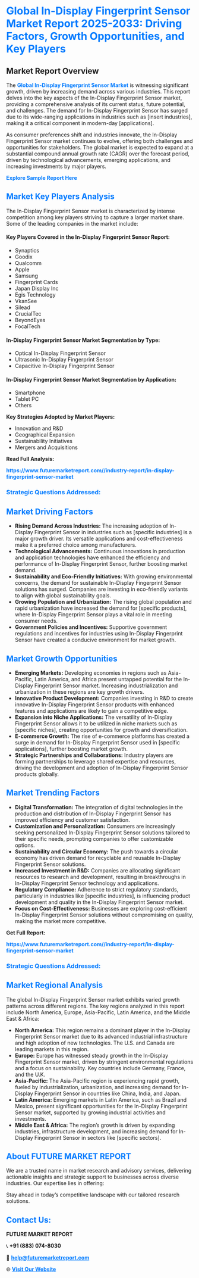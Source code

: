 <h1 style="color: #007BFF;">Global In-Display Fingerprint Sensor Market Report 2025-2033: Driving Factors, Growth Opportunities, and Key Players</h1>

<section id="overview">
<h2>Market Report Overview</h2>
<p>The <a href="https://www.futuremarketreport.com//industry-report/in-display-fingerprint-sensor-market" style="color: #007BFF; text-decoration: none;"><strong>Global In-Display Fingerprint Sensor Market</strong></a> is witnessing significant growth, driven by increasing demand across various industries. This report delves into the key aspects of the In-Display Fingerprint Sensor market, providing a comprehensive analysis of its current status, future potential, and challenges. The demand for In-Display Fingerprint Sensor has surged due to its wide-ranging applications in industries such as [insert industries], making it a critical component in modern-day [applications].</p>
<p>As consumer preferences shift and industries innovate, the In-Display Fingerprint Sensor market continues to evolve, offering both challenges and opportunities for stakeholders. The global market is expected to expand at a substantial compound annual growth rate (CAGR) over the forecast period, driven by technological advancements, emerging applications, and increasing investments by major players.</p>
</section>

<section id="overview">
<p><a href="https://www.futuremarketreport.com//request-sample/reportId=45437" style="color: #007BFF; text-decoration: none;"><strong>Explore Sample Report Here</strong></a></p>
</section>

<section id="key-players">
<h2 style="color: #007BFF;">Market Key Players Analysis</h2>
<p>The In-Display Fingerprint Sensor market is characterized by intense competition among key players striving to capture a larger market share. Some of the leading companies in the market include:</p>
<h4>Key Players Covered in the In-Display Fingerprint Sensor Report:</h4>
<ul><li>Synaptics</li><li>Goodix</li><li>Qualcomm</li><li>Apple</li><li>Samsung</li><li>Fingerprint Cards</li><li>Japan Display Inc</li><li>Egis Technology</li><li>VkanSee</li><li>Silead</li><li>CrucialTec</li><li>BeyondEyes</li><li>FocalTech</li></ul>
<h4>In-Display Fingerprint Sensor Market Segmentation by Type:</h4>
<ul><li>Optical In-Display Fingerprint Sensor</li><li>Ultrasonic In-Display Fingerprint Sensor</li><li>Capacitive In-Display Fingerprint Sensor</li></ul>

<h4>In-Display Fingerprint Sensor Market Segmentation by Application:</h4>
<ul><li>Smartphone</li><li>Tablet PC</li><li>Others</li></ul>
<p><strong>Key Strategies Adopted by Market Players:</strong></p>
<ul>
<li>Innovation and R&D</li>
<li>Geographical Expansion</li>
<li>Sustainability Initiatives</li>
<li>Mergers and Acquisitions</li>
</ul>
</section>

<section>
<p><strong>Read Full Analysis: </strong></p><a href="https://www.futuremarketreport.com//industry-report/in-display-fingerprint-sensor-market" style="color: #007BFF; text-decoration: none;"><strong>https://www.futuremarketreport.com//industry-report/in-display-fingerprint-sensor-market</strong></a>
<h3 style="color: #007BFF;">Strategic Questions Addressed:</h3>
</section>

<section id="driving-factors">
<h2 style="color: #007BFF;">Market Driving Factors</h2>
<ul>
<li><strong>Rising Demand Across Industries:</strong> The increasing adoption of In-Display Fingerprint Sensor in industries such as [specific industries] is a major growth driver. Its versatile applications and cost-effectiveness make it a preferred choice among manufacturers.</li>
<li><strong>Technological Advancements:</strong> Continuous innovations in production and application technologies have enhanced the efficiency and performance of In-Display Fingerprint Sensor, further boosting market demand.</li>
<li><strong>Sustainability and Eco-Friendly Initiatives:</strong> With growing environmental concerns, the demand for sustainable In-Display Fingerprint Sensor solutions has surged. Companies are investing in eco-friendly variants to align with global sustainability goals.</li>
<li><strong>Growing Population and Urbanization:</strong> The rising global population and rapid urbanization have increased the demand for [specific products], where In-Display Fingerprint Sensor plays a vital role in meeting consumer needs.</li>
<li><strong>Government Policies and Incentives:</strong> Supportive government regulations and incentives for industries using In-Display Fingerprint Sensor have created a conducive environment for market growth.</li>
</ul>
</section>

<section id="growth-opportunities">
<h2 style="color: #007BFF;">Market Growth Opportunities</h2>
<ul>
<li><strong>Emerging Markets:</strong> Developing economies in regions such as Asia-Pacific, Latin America, and Africa present untapped potential for the In-Display Fingerprint Sensor market. Increasing industrialization and urbanization in these regions are key growth drivers.</li>
<li><strong>Innovative Product Development:</strong> Companies investing in R&D to create innovative In-Display Fingerprint Sensor products with enhanced features and applications are likely to gain a competitive edge.</li>
<li><strong>Expansion into Niche Applications:</strong> The versatility of In-Display Fingerprint Sensor allows it to be utilized in niche markets such as [specific niches], creating opportunities for growth and diversification.</li>
<li><strong>E-commerce Growth:</strong> The rise of e-commerce platforms has created a surge in demand for In-Display Fingerprint Sensor used in [specific applications], further boosting market growth.</li>
<li><strong>Strategic Partnerships and Collaborations:</strong> Industry players are forming partnerships to leverage shared expertise and resources, driving the development and adoption of In-Display Fingerprint Sensor products globally.</li>
</ul>
</section>

<section id="trending-factors">
<h2 style="color: #007BFF;">Market Trending Factors</h2>
<ul>
<li><strong>Digital Transformation:</strong> The integration of digital technologies in the production and distribution of In-Display Fingerprint Sensor has improved efficiency and customer satisfaction.</li>
<li><strong>Customization and Personalization:</strong> Consumers are increasingly seeking personalized In-Display Fingerprint Sensor solutions tailored to their specific needs, prompting companies to offer customizable options.</li>
<li><strong>Sustainability and Circular Economy:</strong> The push towards a circular economy has driven demand for recyclable and reusable In-Display Fingerprint Sensor solutions.</li>
<li><strong>Increased Investment in R&D:</strong> Companies are allocating significant resources to research and development, resulting in breakthroughs in In-Display Fingerprint Sensor technology and applications.</li>
<li><strong>Regulatory Compliance:</strong> Adherence to strict regulatory standards, particularly in industries like [specific industries], is influencing product development and quality in the In-Display Fingerprint Sensor market.</li>
<li><strong>Focus on Cost-Effectiveness:</strong> Businesses are exploring cost-efficient In-Display Fingerprint Sensor solutions without compromising on quality, making the market more competitive.</li>
</ul>
</section>

<section>
<p><strong>Get Full Report: </strong></p><a href="https://www.futuremarketreport.com//industry-report/in-display-fingerprint-sensor-market" style="color: #007BFF; text-decoration: none;"><strong>https://www.futuremarketreport.com//industry-report/in-display-fingerprint-sensor-market</strong></a>
<h3 style="color: #007BFF;">Strategic Questions Addressed:</h3>
</section>


<section id="regional-analysis">
<h2 style="color: #007BFF;">Market Regional Analysis</h2>
<p>The global In-Display Fingerprint Sensor market exhibits varied growth patterns across different regions. The key regions analyzed in this report include North America, Europe, Asia-Pacific, Latin America, and the Middle East & Africa:</p>
<ul>
<li><strong>North America:</strong> This region remains a dominant player in the In-Display Fingerprint Sensor market due to its advanced industrial infrastructure and high adoption of new technologies. The U.S. and Canada are leading markets in this region.</li>
<li><strong>Europe:</strong> Europe has witnessed steady growth in the In-Display Fingerprint Sensor market, driven by stringent environmental regulations and a focus on sustainability. Key countries include Germany, France, and the U.K.</li>
<li><strong>Asia-Pacific:</strong> The Asia-Pacific region is experiencing rapid growth, fueled by industrialization, urbanization, and increasing demand for In-Display Fingerprint Sensor in countries like China, India, and Japan.</li>
<li><strong>Latin America:</strong> Emerging markets in Latin America, such as Brazil and Mexico, present significant opportunities for the In-Display Fingerprint Sensor market, supported by growing industrial activities and investments.</li>
<li><strong>Middle East & Africa:</strong> The region’s growth is driven by expanding industries, infrastructure development, and increasing demand for In-Display Fingerprint Sensor in sectors like [specific sectors].</li>
</ul>
</section>

<footer>
<h2 style="color: #007BFF;">About FUTURE MARKET REPORT</h2>
<p>We are a trusted name in market research and advisory services, delivering actionable insights and strategic support to businesses across diverse industries. Our expertise lies in offering:</p>

<p>Stay ahead in today’s competitive landscape with our tailored research solutions.</p>

<h2 style="color: #007BFF;">Contact Us:</h2>
<p><strong>FUTURE MARKET REPORT</strong></p>
<p>📞 <strong>+91 (883) 074-8030</strong></p>
<p>📧 <strong><a href="mailto:help@futuremarketreport.com" style="color: #007BFF;">help@futuremarketreport.com</a></strong></p>
<p>🌐 <strong><a href="https://www.futuremarketreport.com/" style="color: #007BFF;">Visit Our Website</a></strong></p>
</footer>